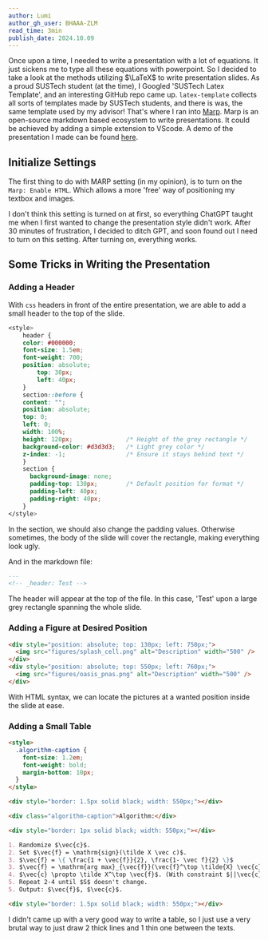 ```yaml
---
author: Lumi
author_gh_user: BHAAA-ZLM
read_time: 3min
publish_date: 2024.10.09
---
```


Once upon a time, I needed to write a presentation with a lot of equations. It just sickens me to type all these equations with powerpoint. So I decided to take a look at the methods utilizing $\LaTeX$ to write presentation slides. As a proud SUSTech student (at the time), I Googled 'SUSTech Latex Template', and an interesting GitHub repo came up. `latex-template` collects all sorts of templates made by SUSTech students, and there is was, the same template used by my advisor! That's where I ran into [Marp](https://marp.app). Marp is an open-source markdown based ecosystem to write presentations. It could be achieved by adding a simple extension to VScode. A demo of the presentation I made can be found [here](./Marp/presentation_trimmed.pdf).

## Initialize Settings
The first thing to do with MARP setting (in my opinion), is to turn on the `Marp: Enable HTML`. Which allows a more 'free' way of positioning my textbox and images. 

I don't think this setting is turned on at first, so everything ChatGPT taught me when I first wanted to change the presentation style didn't work. After 30 minutes of frustration, I decided to ditch GPT, and soon found out I need to turn on this setting. After turning on, everything works.

## Some Tricks in Writing the Presentation

### Adding a Header
With `css` headers in front of the entire presentation, we are able to add a small header to the top of the slide.
```css
<style>
    header {
    color: #000000;
    font-size: 1.5em;
    font-weight: 700;
    position: absolute;
        top: 30px;
        left: 40px;
    }
    section::before {
    content: "";
    position: absolute;
    top: 0;
    left: 0;
    width: 100%;
    height: 120px;               /* Height of the grey rectangle */
    background-color: #d3d3d3;   /* Light grey color */
    z-index: -1;                 /* Ensure it stays behind text */
    }
    section {
      background-image: none;
      padding-top: 130px;        /* Default position for format */
      padding-left: 40px;
      padding-right: 40px;
    }
</style>
```
In the section, we should also change the padding values. Otherwise sometimes, the body of the slide will cover the rectangle, making everything look ugly.

And in the markdown file:
```markdown
--- 
<!-- _header: Test -->
```

The header will appear at the top of the file. In this case, 'Test' upon a large grey rectangle spanning the whole slide.

### Adding a Figure at Desired Position
```markdown
<div style="position: absolute; top: 130px; left: 750px;">
  <img src="figures/splash_cell.png" alt="Description" width="500" />
</div>
<div style="position: absolute; top: 550px; left: 760px;">
  <img src="figures/oasis_pnas.png" alt="Description" width="500" />
</div>
```
With HTML syntax, we can locate the pictures at a wanted position inside the slide at ease.

### Adding a Small Table
```markdown
<style>
  .algorithm-caption {
    font-size: 1.2em;
    font-weight: bold;
    margin-bottom: 10px;
  }
</style>

<div style="border: 1.5px solid black; width: 550px;"></div>

<div class="algorithm-caption">Algorithm:</div>

<div style="border: 1px solid black; width: 550px;"></div>

1. Randomize $\vec{c}$.
2. Set $\vec{f} = \mathrm{sign}(\tilde X \vec c)$.
3. $\vec{f} = \{ \frac{1 + \vec{f}}{2}, \frac{1- \vec f}{2} \}$
3. $\vec{f} = \mathrm{arg max}_{\vec{f}}(\vec{f}^\top \tilde{X} \vec{c})$
4. $\vec{c} \propto \tilde X^\top \vec{f}$. (With constraint $||\vec{c}|| \leq 1$)
5. Repeat 2-4 until $S$ doesn't change.
5. Output: $\vec{f}$, $\vec{c}$.

<div style="border: 1.5px solid black; width: 550px;"></div>
```
I didn't came up with a very good way to write a table, so I just use a very brutal way to just draw 2 thick lines and 1 thin one between the texts.